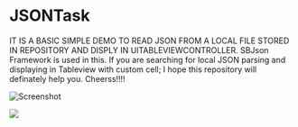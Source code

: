 # JSONTask

IT IS A BASIC SIMPLE DEMO TO READ JSON FROM A LOCAL FILE STORED IN REPOSITORY AND DISPLY IN UITABLEVIEWCONTROLLER.
SBJson Framework is used in this.
If you are searching for local JSON parsing and displaying in Tableview with custom cell; I hope this repository will definately help you.
Cheerss!!!!

![Screenshot](https://ibb.co/d1uVg9)
<p>
    <img src="https://ibb.co/d1uVg9"/>
</p>

